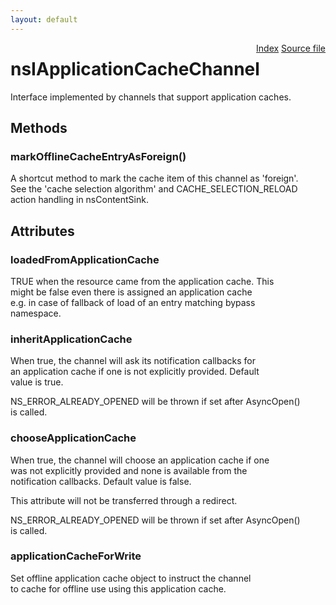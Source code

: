 ```yaml
---
layout: default
---
```

<div class='links' style='float:right'><a href="../index.html">Index</a>
<a href="http://dxr.mozilla.org/mozilla-central/source/netwerk/base/public/nsIApplicationCacheChannel.idl">Source file</a>
</div>

# nsIApplicationCacheChannel #
  
Interface implemented by channels that support application caches.  
  

## Methods ##

### markOfflineCacheEntryAsForeign() ###
  
A shortcut method to mark the cache item of this channel as 'foreign'.  
See the 'cache selection algorithm' and CACHE_SELECTION_RELOAD  
action handling in nsContentSink.  
  

## Attributes ##

### loadedFromApplicationCache ###
  
TRUE when the resource came from the application cache. This  
might be false even there is assigned an application cache  
e.g. in case of fallback of load of an entry matching bypass  
namespace.  
  

### inheritApplicationCache ###
  
When true, the channel will ask its notification callbacks for  
an application cache if one is not explicitly provided.  Default  
value is true.  
  
NS_ERROR_ALREADY_OPENED will be thrown if set after AsyncOpen()  
is called.  
  

### chooseApplicationCache ###
  
When true, the channel will choose an application cache if one  
was not explicitly provided and none is available from the  
notification callbacks.  Default value is false.  
  
This attribute will not be transferred through a redirect.  
  
NS_ERROR_ALREADY_OPENED will be thrown if set after AsyncOpen()  
is called.  
  

### applicationCacheForWrite ###
  
Set offline application cache object to instruct the channel  
to cache for offline use using this application cache.  
  
